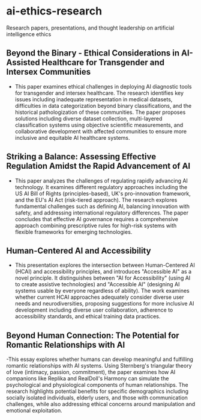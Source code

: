 # ai-ethics-research
Research papers, presentations, and thought leadership on artificial intelligence ethics

## Beyond the Binary -  Ethical Considerations in AI-Assisted Healthcare for Transgender and Intersex Communities
- This paper examines ethical challenges in deploying AI diagnostic tools for transgender and intersex healthcare. The research identifies key issues including inadequate representation in medical datasets, difficulties in data categorization beyond binary classifications, and the historical pathologization of these communities. The paper proposes solutions including diverse dataset collection, multi-layered classification systems using objective scientific measurements, and collaborative development with affected communities to ensure more inclusive and equitable AI healthcare systems.

## Striking a Balance: Assessing Effective Regulation Amidst the Rapid Advancement of AI
- This paper analyzes the challenges of regulating rapidly advancing AI technology. It examines different regulatory approaches including the US AI Bill of Rights (principles-based), UK's pro-innovation framework, and the EU's AI Act (risk-tiered approach). The research explores fundamental challenges such as defining AI, balancing innovation with safety, and addressing international regulatory differences. The paper concludes that effective AI governance requires a comprehensive approach combining prescriptive rules for high-risk systems with flexible frameworks for emerging technologies.

## Human-Centered AI and Accessibility
- This presentation explores the intersection between Human-Centered AI (HCAI) and accessibility principles, and introduces "Accessible AI" as a novel principle. It distinguishes between "AI for Accessibility" (using AI to create assistive technologies) and "Accessible AI" (designing AI systems usable by everyone regardless of ability). The work examines whether current HCAI approaches adequately consider diverse user needs and neurodiversities, proposing suggestions for more inclusive AI development including diverse user collaboration, adherence to accessibility standards, and ethical training data practices.

## Beyond Human Connection: The Potential for Romantic Relationships with AI
-This essay explores whether humans can develop meaningful and fulfilling romantic relationships with AI systems. Using Sternberg's triangular theory of love (intimacy, passion, commitment), the paper examines how AI companions like Replika and RealDoll's Harmony can simulate the psychological and physiological components of human relationships. The research highlights potential benefits for specific demographics including socially isolated individuals, elderly users, and those with communication challenges, while also addressing ethical concerns around manipulation and emotional exploitation.
